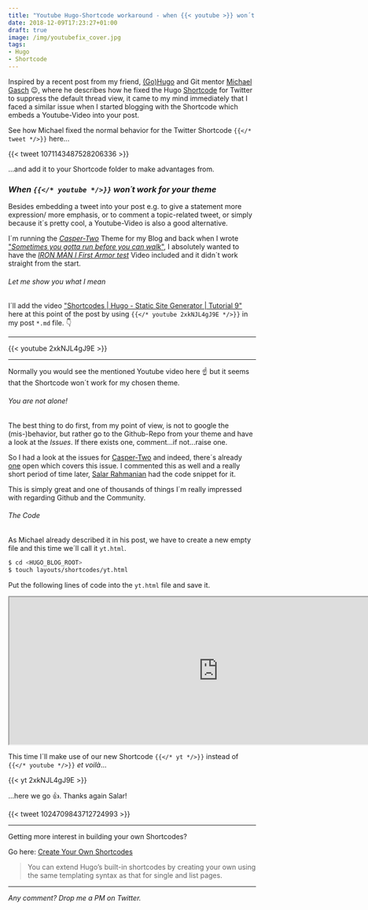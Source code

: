 ```yaml
---
title: "Youtube Hugo-Shortcode workaround - when {{< youtube >}} won´t work"
date: 2018-12-09T17:23:27+01:00
draft: true
image: /img/youtubefix_cover.jpg
tags:
- Hugo
- Shortcode
---
```

Inspired by a recent post from my friend, <a href="https://gohugo.io/" target="_blank">(Go)Hugo</a> and Git mentor <a href="https://twitter.com/embano1" target="_blank">Michael Gasch</a> :wink:, where he describes how he fixed the Hugo <a href="https://gohugo.io/content-management/shortcodes/" target="_blank">Shortcode</a> for Twitter to suppress the default thread view, it came to my mind immediately that I faced a similar issue when I started blogging with the Shortcode which embeds a Youtube-Video into your post.

See how Michael fixed the normal behavior for the Twitter Shortcode `{{</* tweet */>}}` here...

{{< tweet 1071143487528206336 >}}

...and add it to your Shortcode folder to make advantages from.

### *When `{{</* youtube */>}}` won´t work for your theme*

Besides embedding a tweet into your post e.g. to give a statement more expression/ more emphasis, or to comment a topic-related tweet, or simply because it´s pretty cool, a Youtube-Video is also a good alternative.

I´m running the <a href="https://themes.gohugo.io/hugo-casper-two/" target="_blank">*Casper-Two*</a> Theme for my Blog and back when I wrote <a href="https://rguske.github.io/post/sometimes-you-gotta-run-before-you-can-walk/" target="_blank">"*Sometimes you gotta run before you can walk*"</a>, I absolutely wanted to have the <a href="https://www.youtube.com/watch?time_continue=2&v=1VrHeInDwwg" target="_blank">*IRON MAN I First Armor test*</a> Video included and it didn´t work straight from the start.

###### *Let me show you what I mean* 

I´ll add the video <a href="https://www.youtube.com/watch?v=2xkNJL4gJ9E&list=PLLAZ4kZ9dFpOnyRlyS-liKL5ReHDcj4G3&index=9" target="_blank">"Shortcodes | Hugo - Static Site Generator | Tutorial 9"</a> here at this point of the post by using `{{</* youtube 2xkNJL4gJ9E */>}}` in my post `*.md` file. :point_down:

---
{{< youtube 2xkNJL4gJ9E >}}

---

Normally you would see the mentioned Youtube video here :point_up: but it seems that the Shortcode won´t work for my chosen theme. 

###### You are not alone!

The best thing to do first, from my point of view, is not to google the (mis-)behavior, but rather go to the Github-Repo from your theme and have a look at the *Issues*. If there exists one, comment...if not...raise one. 

So I had a look at the issues for <a href="https://github.com/eueung/hugo-casper-two" target="_blank">Casper-Two</a> and indeed, there´s already <a href="https://github.com/eueung/hugo-casper-two/issues/5" target="_blank">one</a> open which covers this issue. I commented this as well and a really short period of time later, <a href="https://twitter.com/SalarRahmanian" target="_blank">Salar Rahmanian</a> had the code snippet for it. 

This is simply great and one of thousands of things I´m really impressed with regarding Github and the Community.

###### The Code

As Michael already described it in his post, we have to create a new empty file and this time we´ll call it `yt.html`.

```bash
$ cd <HUGO_BLOG_ROOT>
$ touch layouts/shortcodes/yt.html
```

Put the following lines of code into the `yt.html` file and save it.

<iframe
  src="https://carbon.now.sh/embed/?bg=rgba(19%2C20%2C19%2C1)&t=cobalt&wt=sharp&l=htmlmixed&ds=false&dsyoff=41px&dsblur=39px&wc=true&wa=true&pv=5px&ph=5px&ln=false&fm=Hack&fs=14px&lh=133%25&si=false&code=%253Ciframe%2520src%253D%2522https%253A%252F%252Fwww.youtube.com%252Fembed%252F%257B%257B%2520index%2520.Params%25200%2520%257D%257D%253Fstart%253D%257B%257B%2520index%2520.Params%25201%2520%257D%257D%2522%250Astyle%253D%2522position%253A%2520absolute%253B%2520top%253A%25200%253B%2520left%253A%25200%253B%2520width%253A%2520560%253B%2520height%253A%2520315%253B%2522%2520allowfullscreen%2520frameborder%253D%25220%2522%2520title%253D%2522YouTube%2520Video%2522%253E%253C%252Fiframe%253E&es=4x&wm=false"
  style="transform:scale(1.0); width:850px; height:300px; border:1; overflow:hidden;"
  sandbox="allow-scripts allow-same-origin">
</iframe>

This time I´ll make use of our new Shortcode `{{</* yt */>}}` instead of `{{</* youtube */>}}` *et voilà*...

{{< yt 2xkNJL4gJ9E >}}

...here we go :thumbsup:. Thanks again Salar!

{{< tweet 1024709843712724993 >}}

---

Getting more interest in building your own Shortcodes?

Go here: <a href="https://gohugo.io/templates/shortcode-templates/" target="_blank">Create Your Own Shortcodes</a>

> You can extend Hugo’s built-in shortcodes by creating your own using the same templating syntax as that for single and list pages.

---

*Any comment? Drop me a PM on Twitter.*